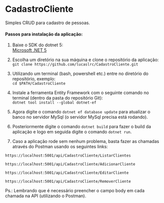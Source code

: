 # CadastroCliente
Simples CRUD para cadastro de pessoas.

#### Passos para instalação da aplicação:

1. Baixe o SDK do dotnet 5: <br>
  [Microsoft .NET 5](https://dotnet.microsoft.com/download/dotnet/5.0)

2. Escolha um diretório na sua máquina e clone o repositório da aplicação: <br>
  `git clone https://github.com/lucaslrc/CadastroCliente.git`

3. Utilizando um terminal (bash, powershell etc.) entre no diretório do repositório, exemplo: <br>
`cd $PATH/CadastroCliente`

4. Instale a ferramenta Entity Framework com o seguinte comando no terminal (dentro da pasta do repositório Git): <br>
`dotnet tool install --global dotnet-ef`

5. Agora digite o comando `dotnet ef database update` para atualizar o banco no servidor MySql (o servidor MySql precisa está rodando). <br>

6. Posteriormente digite o comando `dotnet build` para fazer o build da aplicação e logo em seguida digite o comando `dotnet run`.

7. Caso a aplicação rode sem nenhum problema, basta fazer as chamadas através do Postman usando os seguintes links: <br>

`https://localhost:5001/api/CadastroCliente/ListarClientes`

`https://localhost:5001/api/CadastroCliente/AdicionarCliente`

`https://localhost:5001/api/CadastroCliente/EditarCliente`

`https://localhost:5001/api/CadastroCliente/RemoverCliente`

Ps.: Lembrando que é necessário preencher o campo body em cada chamada na API (utilizando o Postman).
